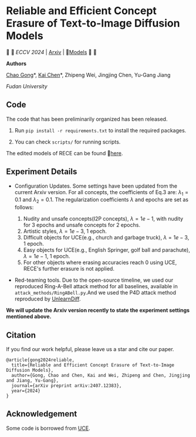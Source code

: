 # Reliable and Efficient Concept Erasure of Text-to-Image Diffusion Models

:star2: :star2: _ECCV 2024_ | [Arxiv](https://arxiv.org/abs/2407.12383) | :hugs:[Models](https://huggingface.co/ChaoGong/RECE) :star2: :star2:

**Authors**

[Chao Gong](https://scholar.google.com/citations?user=XYjTyOgAAAAJ&hl=zh-CN)\*, [Kai Chen](https://github.com/kay-ck)\*, Zhipeng Wei, Jingjing Chen, Yu-Gang Jiang

_Fudan University_

## Code

The code that has been preliminarily organized has been released. 

1. Run `pip install -r requirements.txt` to install the required packages.

2. You can check `scripts/` for running scripts.

The edited models of RECE can be found :hugs:[here](https://huggingface.co/ChaoGong/RECE). 

## Experiment Details
* Configuration Updates. Some settings have been updated from the current Arxiv version. For all concepts, the coefficients of Eq.3 are: $\lambda_1=0.1$ and $\lambda_2=0.1$. The regularization coefficients $\lambda$ and epochs are set as follows:

  1. Nudity and unsafe concepts(I2P concepts), $\lambda=1e-1$, with nudity for 3 epochs and unsafe concepts for 2 epochs.
  2. Artistic styles, $\lambda=1e-3$, 1 epoch.
  3. Difficult objects for UCE(e.g., church and garbage truck), $\lambda=1e-3$, 1 epoch.
  4. Easy objects for UCE(e.g., English Springer, golf ball and parachute), $\lambda=1e-1$, 1 epoch.
  5. For other objects where erasing accuracies reach 0 using UCE, RECE's further erasure is not applied.

* Red-teaming tools. Due to the open-source timeline, we used our reproduced Ring-A-Bell attack method for all baselines, available in `attack_methods/RingABell.py`.And we used the P4D attack method reproduced by [UnlearnDiff](https://github.com/OPTML-Group/Diffusion-MU-Attack).

**We will update the Arxiv version recently to state the experiment settings mentioned above.**

## Citation
If you find our work helpful, please leave us a star and cite our paper.
  
  ```
  @article{gong2024reliable,
    title={Reliable and Efficient Concept Erasure of Text-to-Image Diffusion Models},
    author={Gong, Chao and Chen, Kai and Wei, Zhipeng and Chen, Jingjing and Jiang, Yu-Gang},
    journal={arXiv preprint arXiv:2407.12383},
    year={2024}
  }
  ```

## Acknowledgement
Some code is borrowed from [UCE](https://github.com/rohitgandikota/unified-concept-editing).